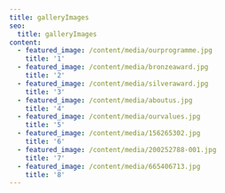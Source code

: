 ```yaml
---
title: galleryImages
seo:
  title: galleryImages
content:
  - featured_image: /content/media/ourprogramme.jpg
    title: '1'
  - featured_image: /content/media/bronzeaward.jpg
    title: '2'
  - featured_image: /content/media/silveraward.jpg
    title: '3'
  - featured_image: /content/media/aboutus.jpg
    title: '4'
  - featured_image: /content/media/ourvalues.jpg
    title: '5'
  - featured_image: /content/media/156265302.jpg
    title: '6'
  - featured_image: /content/media/200252788-001.jpg
    title: '7'
  - featured_image: /content/media/665406713.jpg
    title: '8'
---
```


